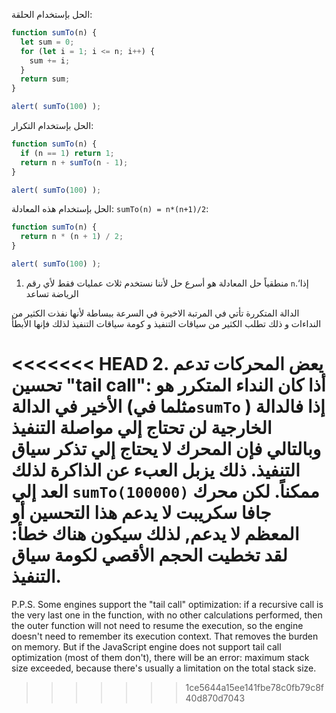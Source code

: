 الحل بإستخدام الحلقة: 

```js run
function sumTo(n) {
  let sum = 0;
  for (let i = 1; i <= n; i++) {
    sum += i;
  }
  return sum;
}

alert( sumTo(100) );
```

الحل بإستخدام التكرار: 

```js run
function sumTo(n) {
  if (n == 1) return 1;
  return n + sumTo(n - 1);
}

alert( sumTo(100) );
```
الحل بإستخدام هذه المعادلة: `sumTo(n) = n*(n+1)/2`:


```js run
function sumTo(n) {
  return n * (n + 1) / 2;
}

alert( sumTo(100) );
```

1. منطقياً حل المعادلة هو أسرع حل لأننا نستخدم ثلاث عمليات فقط لأي رقم `n`.‘إذا الرياضة تساعد

الدالة المتكررة تأتي في المرتبة الاخيرة في السرعة ببساطة لأنها نفذت الكثير من النداءات و ذلك تطلب الكثير من سياقات التنفيذ و كومة سياقات التنفيذ لذلك فإنها الأبطأ

<<<<<<< HEAD
2. يعض المحركات تدعم تحسين "tail call": أذا كان النداء المتكرر هو الأخير في الدالة (مثلما في`sumTo` ) إذا فالدالة الخارجية لن تحتاج إلي مواصلة التنفيذ وبالتالي فإن المحرك لا يحتاج إلي تذكر سياق التنفيذ. ذلك يزبل العبء عن الذاكرة لذلك العد إلي `sumTo(100000)` ممكناً. لكن محرك جافا سكريبت لا يدعم هذا التحسين أو المعظم لا يدعم, لذلك سيكون هناك خطأ: لقد تخطيت الحجم الأقصي لكومة سياق التنفيذ.
=======
P.P.S. Some engines support the "tail call" optimization: if a recursive call is the very last one in the function, with no other calculations performed, then the outer function will not need to resume the execution, so the engine doesn't need to remember its execution context. That removes the burden on memory. But if the JavaScript engine does not support tail call optimization (most of them don't), there will be an error: maximum stack size exceeded, because there's usually a limitation on the total stack size.
>>>>>>> 1ce5644a15ee141fbe78c0fb79c8f40d870d7043
